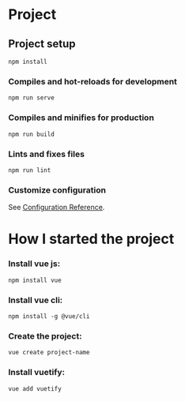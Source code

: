 # Project

## Project setup
```
npm install
```

### Compiles and hot-reloads for development
```
npm run serve
```

### Compiles and minifies for production
```
npm run build
```

### Lints and fixes files
```
npm run lint
```

### Customize configuration
See [Configuration Reference](https://cli.vuejs.org/config/).

# How I started the project

### Install vue js:
```
npm install vue
```
### Install vue cli:
```
npm install -g @vue/cli
```
### Create the project:
```
vue create project-name
```
### Install vuetify: 
```
vue add vuetify
```
